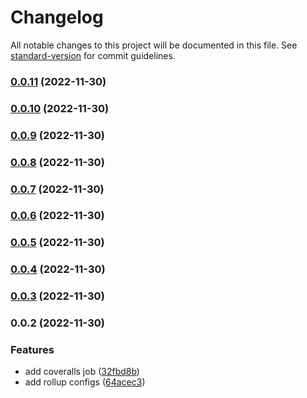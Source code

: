 # Changelog

All notable changes to this project will be documented in this file. See [standard-version](https://github.com/conventional-changelog/standard-version) for commit guidelines.

### [0.0.11](https://github.com/Eyes22798/vue-component-template/compare/v0.0.10...v0.0.11) (2022-11-30)

### [0.0.10](https://github.com/Eyes22798/vue-component-template/compare/v0.0.9...v0.0.10) (2022-11-30)

### [0.0.9](https://github.com/Eyes22798/vue-component-template/compare/v0.0.8...v0.0.9) (2022-11-30)

### [0.0.8](https://github.com/Eyes22798/vue-component-template/compare/v0.0.7...v0.0.8) (2022-11-30)

### [0.0.7](https://github.com/Eyes22798/vue-component-template/compare/v0.0.6...v0.0.7) (2022-11-30)

### [0.0.6](https://github.com/Eyes22798/vue-component-template/compare/v0.0.5...v0.0.6) (2022-11-30)

### [0.0.5](https://github.com/Eyes22798/vue-component-template/compare/v0.0.4...v0.0.5) (2022-11-30)

### [0.0.4](https://github.com/Eyes22798/vue-component-template/compare/v0.0.3...v0.0.4) (2022-11-30)

### [0.0.3](https://github.com/Eyes22798/vue-component-template/compare/v0.0.2...v0.0.3) (2022-11-30)

### 0.0.2 (2022-11-30)


### Features

* add coveralls job ([32fbd8b](https://github.com/Eyes22798/vue-component-template/commit/32fbd8b88ec8e529b291147031297ccc63ba434f))
* add rollup configs ([64acec3](https://github.com/Eyes22798/vue-component-template/commit/64acec32524f9b64e682eb536b15b53608b85524))
